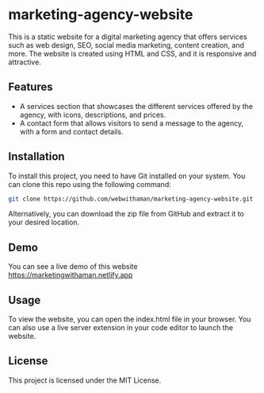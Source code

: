 # marketing-agency-website

This is a static website for a digital marketing agency that offers services such as web design, SEO, social media marketing, content creation, and more. The website is created using HTML and CSS, and it is responsive and attractive.

## Features

- A services section that showcases the different services offered by the agency, with icons, descriptions, and prices.
- A contact form that allows visitors to send a message to the agency, with a form and contact details.

## Installation

To install this project, you need to have Git installed on your system. You can clone this repo using the following command:

```bash
git clone https://github.com/webwithaman/marketing-agency-website.git
```

Alternatively, you can download the zip file from GitHub and extract it to your desired location.

## Demo

You can see a live demo of this website https://marketingwithaman.netlify.app

## Usage

To view the website, you can open the index.html file in your browser. You can also use a live server extension in your code editor to launch the website.

## License

This project is licensed under the MIT License.

